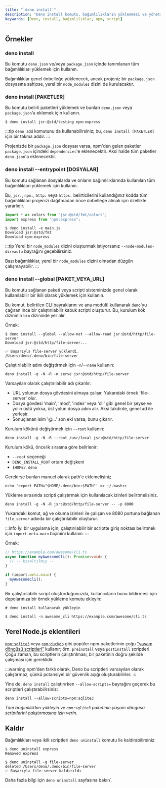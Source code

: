 ```yaml
---
title: "`deno install`"
description: "Deno install komutu, bağımlılıkların yüklenmesi ve yönetilmesi için kullanılır. Bu içerik, deno install ile ilgili temel bilgileri ve örnekleri sunmaktadır."
keywords: [Deno, install, bağımlılıklar, npm, script]
---
```


## Örnekler

### deno install

Bu komutu `deno.json` ve/veya `package.json` içinde tanımlanan tüm bağımlılıkları yüklemek için kullanın. 

Bağımlılıklar genel önbelleğe yüklenecek, ancak projeniz bir `package.json` dosyasına sahipse, yerel bir `node_modules` dizini de kurulacaktır.

### deno install [PAKETLER]

Bu komutu belirli paketleri yüklemek ve bunları `deno.json` veya `package.json`'a eklemek için kullanın.

```shell
$ deno install jsr:@std/testing npm:express
```

:::tip
`deno add` komutunu da kullanabilirsiniz; bu, `deno install [PAKETLER]` için bir takma addır.
:::

Projenizde bir `package.json` dosyası varsa, npm'den gelen paketler `package.json` içindeki `dependencies`'e eklenecektir. Aksi halde tüm paketler `deno.json`'a eklenecektir.

### deno install --entrypoint [DOSYALAR]

Bu komutu sağlanan dosyalarda ve onların bağımlılıklarında kullanılan tüm bağımlılıkları yüklemek için kullanın. 

Bu, `jsr:`, `npm:`, `http:` veya `https:` belirticilerini kullandığınız kodda tüm bağımlılıkları projenizi dağıtmadan önce önbelleğe almak için özellikle yararlıdır.

```js title="main.js"
import * as colors from "jsr:@std/fmt/colors";
import express from "npm:express";
```

```shell
$ deno install -e main.js
Download jsr:@std/fmt
Download npm:express
```

:::tip
Yerel bir `node_modules` dizini oluşturmak istiyorsanız `--node-modules-dir=auto` bayrağını geçebilirsiniz.

Bazı bağımlılıklar, yerel bir `node_modules` dizini olmadan düzgün çalışmayabilir.
:::

### deno install --global [PAKET_VEYA_URL]

Bu komutu sağlanan paketi veya scripti sisteminizde genel olarak kullanılabilir bir ikili olarak yüklemek için kullanın. 

Bu komut, belirtilen CLI bayraklarını ve ana modülü kullanarak `deno`'yu çağıran ince bir çalıştırılabilir kabuk scripti oluşturur. Bu, kurulum kök dizininin `bin` dizininde yer alır.

Örnek:

```shell
$ deno install --global --allow-net --allow-read jsr:@std/http/file-server
Download jsr:@std/http/file-server...

✅ Başarıyla file-server yüklendi.
/Users/deno/.deno/bin/file-server
```

Çalıştırılabilir adını değiştirmek için `-n`/`--name` kullanın:

```shell
deno install -g -N -R -n serve jsr:@std/http/file-server
```

Varsayılan olarak çalıştırılabilir adı çıkarılır:

- URL yolunun dosya gövdesini almaya çalışır. Yukarıdaki örnek 'file-server' olur.
- Dosya gövdesi 'main', 'mod', 'index' veya 'cli' gibi genel bir şeyse ve yolın üstü yoksa, üst yolun dosya adını alır. Aksi takdirde, genel ad ile yerleşir.
- Sonuçlanan isim '@...' son eki varsa, bunu çıkarır.

Kurulum kökünü değiştirmek için `--root` kullanın:

```shell
deno install -g -N -R --root /usr/local jsr:@std/http/file-server
```

Kurulum kökü, öncelik sırasına göre belirlenir:

- `--root` seçeneği
- `DENO_INSTALL_ROOT` ortam değişkeni
- `$HOME/.deno`

Gerekirse bunları manuel olarak path'e eklemelisiniz.

```shell
echo 'export PATH="$HOME/.deno/bin:$PATH"' >> ~/.bashrc
```

Yükleme sırasında scripti çalıştırmak için kullanılacak izinleri belirtmelisiniz.

```shell
deno install -g -N -R jsr:@std/http/file-server -- -p 8080
```

Yukarıdaki komut, ağ ve okuma izinleri ile çalışan ve 8080 portuna bağlanan `file_server` adında bir çalıştırılabilir oluşturur.

:::info
İyi bir uygulama için, çalıştırılabilir bir scriptte giriş noktası belirtmek için `import.meta.main` biçimini kullanın.
:::

Örnek:

```ts
// https://example.com/awesome/cli.ts
async function myAwesomeCli(): Promise<void> {
  // -- kısaltılmış --
}

if (import.meta.main) {
  myAwesomeCli();
}
```

Bir çalıştırılabilir script oluşturduğunuzda, kullanıcıların bunu bildirmesi için depolarınıza bir örnek yükleme komutu ekleyin:

```shell
# deno install kullanarak yükleyin

$ deno install -n awesome_cli https://example.com/awesome/cli.ts
```

## Yerel Node.js eklentileri

[`npm:sqlite3`](https://www.npmjs.com/package/sqlite3) veya [`npm:duckdb`](https://www.npmjs.com/package/duckdb) gibi popüler npm paketlerinin çoğu 
["yaşam döngüsü scriptleri"](https://docs.npmjs.com/cli/v10/using-npm/scripts#life-cycle-scripts) kullanır; örn. `preinstall` veya `postinstall` scriptleri. Çoğu zaman, bu scriptlerin çalıştırılması, bir paketinin doğru şekilde çalışması için gereklidir.

:::warning
npm'den farklı olarak, Deno bu scriptleri varsayılan olarak çalıştırmaz, çünkü potansiyel bir güvenlik açığı oluşturabilirler.
:::

Yine de, `deno install` çalıştırırken `--allow-scripts=` bayrağını geçerek bu scriptleri çalıştırabilirsiniz:

```shell
deno install --allow-scripts=npm:sqlite3
```

_Tüm bağımlılıkları yükleyin ve `npm:sqlite3` paketinin yaşam döngüsü scriptlerini çalıştırmasına izin verin._

## Kaldır

Bağımlılıkları veya ikili scriptleri `deno uninstall` komutu ile kaldırabilirsiniz:

```shell
$ deno uninstall express
Removed express
```

```shell
$ deno uninstall -g file-server
deleted /Users/deno/.deno/bin/file-server
✅ Başarıyla file-server kaldırıldı
```

Daha fazla bilgi için `deno uninstall` sayfasına bakın`.